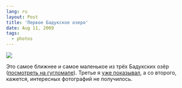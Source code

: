 ```yaml
---
lang: ru
layout: Post
title: 'Первое Бадукское озеро'
date: Aug 11, 2009
tags:
  - photos
---
```


![](photo://2009-07-19_5D_8294_Artem_Sapegin)

Это самое ближнее и самое маленькое из трёх Бадукских озёр ([посмотреть на гугломапе](http://www.panoramio.com/photo/25465919 'Бадукские озёра на карте')). Третье я [уже показывал](/blog/3665 'Третье Бадукское озеро'), а со второго, кажется, интересных фотографий не получилось.
